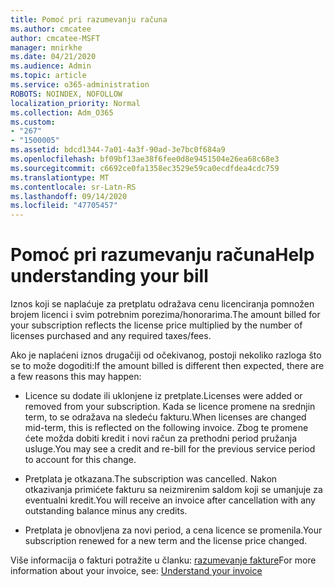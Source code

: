 ```yaml
---
title: Pomoć pri razumevanju računa
ms.author: cmcatee
author: cmcatee-MSFT
manager: mnirkhe
ms.date: 04/21/2020
ms.audience: Admin
ms.topic: article
ms.service: o365-administration
ROBOTS: NOINDEX, NOFOLLOW
localization_priority: Normal
ms.collection: Adm_O365
ms.custom:
- "267"
- "1500005"
ms.assetid: bdcd1344-7a01-4a3f-90ad-3e7bc0f684a9
ms.openlocfilehash: bf09bf13ae38f6fee0d8e9451504e26ea68c68e3
ms.sourcegitcommit: c6692ce0fa1358ec3529e59ca0ecdfdea4cdc759
ms.translationtype: MT
ms.contentlocale: sr-Latn-RS
ms.lasthandoff: 09/14/2020
ms.locfileid: "47705457"
---
```

# <a name="help-understanding-your-bill"></a><span data-ttu-id="87b50-102">Pomoć pri razumevanju računa</span><span class="sxs-lookup"><span data-stu-id="87b50-102">Help understanding your bill</span></span>

<span data-ttu-id="87b50-103">Iznos koji se naplaćuje za pretplatu odražava cenu licenciranja pomnožen brojem licenci i svim potrebnim porezima/honorarima.</span><span class="sxs-lookup"><span data-stu-id="87b50-103">The amount billed for your subscription reflects the license price multiplied by the number of licenses purchased and any required taxes/fees.</span></span>
  
<span data-ttu-id="87b50-104">Ako je naplaćeni iznos drugačiji od očekivanog, postoji nekoliko razloga što se to može dogoditi:</span><span class="sxs-lookup"><span data-stu-id="87b50-104">If the amount billed is different then expected, there are a few reasons this may happen:</span></span>
  
- <span data-ttu-id="87b50-105">Licence su dodate ili uklonjene iz pretplate.</span><span class="sxs-lookup"><span data-stu-id="87b50-105">Licenses were added or removed from your subscription.</span></span> <span data-ttu-id="87b50-106">Kada se licence promene na srednjin term, to se odražava na sledeću fakturu.</span><span class="sxs-lookup"><span data-stu-id="87b50-106">When licenses are changed mid-term, this is reflected on the following invoice.</span></span> <span data-ttu-id="87b50-107">Zbog te promene ćete možda dobiti kredit i novi račun za prethodni period pružanja usluge.</span><span class="sxs-lookup"><span data-stu-id="87b50-107">You may see a credit and re-bill for the previous service period to account for this change.</span></span>

- <span data-ttu-id="87b50-108">Pretplata je otkazana.</span><span class="sxs-lookup"><span data-stu-id="87b50-108">The subscription was cancelled.</span></span> <span data-ttu-id="87b50-109">Nakon otkazivanja primićete fakturu sa neizmirenim saldom koji se umanjuje za eventualni kredit.</span><span class="sxs-lookup"><span data-stu-id="87b50-109">You will receive an invoice after cancellation with any outstanding balance minus any credits.</span></span>

- <span data-ttu-id="87b50-110">Pretplata je obnovljena za novi period, a cena licence se promenila.</span><span class="sxs-lookup"><span data-stu-id="87b50-110">Your subscription renewed for a new term and the license price changed.</span></span>

<span data-ttu-id="87b50-111">Više informacija o fakturi potražite u članku: [razumevanje fakture](https://docs.microsoft.com/microsoft-365/commerce/billing-and-payments/understand-your-invoice2)</span><span class="sxs-lookup"><span data-stu-id="87b50-111">For more information about your invoice, see: [Understand your invoice](https://docs.microsoft.com/microsoft-365/commerce/billing-and-payments/understand-your-invoice2)</span></span>
